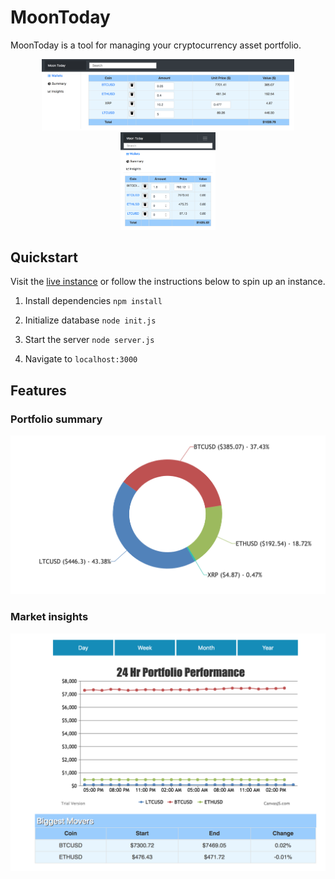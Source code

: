 # MoonToday

MoonToday is a tool for managing your cryptocurrency asset portfolio.

<p align="center">
<img src="/screenshots/home.png" width="80%" >
<img src="/screenshots/mobile.png" width="30%" >
</p>

## Quickstart

Visit the [live instance](http://moontoday) or follow the instructions below to spin up an instance.

1) Install dependencies
`npm install`

2) Initialize database
`node init.js`

3) Start the server
`node server.js`

4) Navigate to 
`localhost:3000`

## Features

### Portfolio summary

![Summary view](screenshots/summary.png)

### Market insights

![Insights view](screenshots/insights.png)
